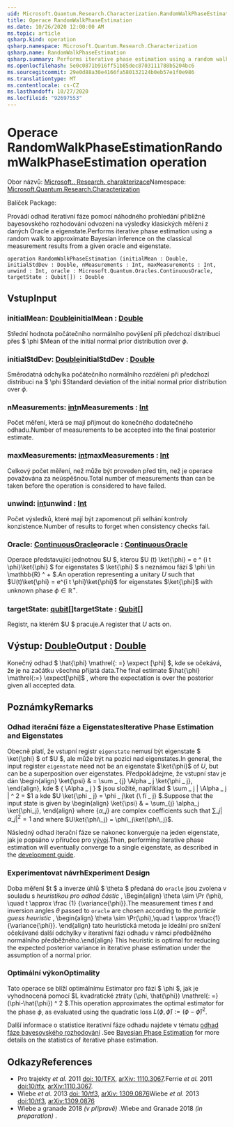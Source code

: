 ```yaml
---
uid: Microsoft.Quantum.Research.Characterization.RandomWalkPhaseEstimation
title: Operace RandomWalkPhaseEstimation
ms.date: 10/26/2020 12:00:00 AM
ms.topic: article
qsharp.kind: operation
qsharp.namespace: Microsoft.Quantum.Research.Characterization
qsharp.name: RandomWalkPhaseEstimation
qsharp.summary: Performs iterative phase estimation using a random walk to approximate Bayesian inference on the classical measurement results from a given oracle and eigenstate.
ms.openlocfilehash: 5e0c0871b916ff51b85dec8703111788b5204bc6
ms.sourcegitcommit: 29e0d88a30e4166fa580132124b0eb57e1f0e986
ms.translationtype: MT
ms.contentlocale: cs-CZ
ms.lasthandoff: 10/27/2020
ms.locfileid: "92697553"
---
```

# <a name="randomwalkphaseestimation-operation"></a><span data-ttu-id="fcc5a-102">Operace RandomWalkPhaseEstimation</span><span class="sxs-lookup"><span data-stu-id="fcc5a-102">RandomWalkPhaseEstimation operation</span></span>

<span data-ttu-id="fcc5a-103">Obor názvů: [Microsoft.. Research. charakterizace](xref:Microsoft.Quantum.Research.Characterization)</span><span class="sxs-lookup"><span data-stu-id="fcc5a-103">Namespace: [Microsoft.Quantum.Research.Characterization](xref:Microsoft.Quantum.Research.Characterization)</span></span>

<span data-ttu-id="fcc5a-104">Balíček [](https://nuget.org/packages/)</span><span class="sxs-lookup"><span data-stu-id="fcc5a-104">Package: [](https://nuget.org/packages/)</span></span>


<span data-ttu-id="fcc5a-105">Provádí odhad iterativní fáze pomocí náhodného prohledání přibližné bayesovského rozhodování odvození na výsledky klasických měření z daných Oracle a eigenstate.</span><span class="sxs-lookup"><span data-stu-id="fcc5a-105">Performs iterative phase estimation using a random walk to approximate Bayesian inference on the classical measurement results from a given oracle and eigenstate.</span></span>

```qsharp
operation RandomWalkPhaseEstimation (initialMean : Double, initialStdDev : Double, nMeasurements : Int, maxMeasurements : Int, unwind : Int, oracle : Microsoft.Quantum.Oracles.ContinuousOracle, targetState : Qubit[]) : Double
```


## <a name="input"></a><span data-ttu-id="fcc5a-106">Vstup</span><span class="sxs-lookup"><span data-stu-id="fcc5a-106">Input</span></span>

### <a name="initialmean--double"></a><span data-ttu-id="fcc5a-107">initialMean: [Double](xref:microsoft.quantum.lang-ref.double)</span><span class="sxs-lookup"><span data-stu-id="fcc5a-107">initialMean : [Double](xref:microsoft.quantum.lang-ref.double)</span></span>

<span data-ttu-id="fcc5a-108">Střední hodnota počátečního normálního povýšení při předchozí distribuci přes $ \phi $</span><span class="sxs-lookup"><span data-stu-id="fcc5a-108">Mean of the initial normal prior distribution over $\phi$.</span></span>


### <a name="initialstddev--double"></a><span data-ttu-id="fcc5a-109">initialStdDev: [Double](xref:microsoft.quantum.lang-ref.double)</span><span class="sxs-lookup"><span data-stu-id="fcc5a-109">initialStdDev : [Double](xref:microsoft.quantum.lang-ref.double)</span></span>

<span data-ttu-id="fcc5a-110">Směrodatná odchylka počátečního normálního rozdělení při předchozí distribuci na $ \phi $</span><span class="sxs-lookup"><span data-stu-id="fcc5a-110">Standard deviation of the initial normal prior distribution over $\phi$.</span></span>


### <a name="nmeasurements--int"></a><span data-ttu-id="fcc5a-111">nMeasurements: [int](xref:microsoft.quantum.lang-ref.int)</span><span class="sxs-lookup"><span data-stu-id="fcc5a-111">nMeasurements : [Int](xref:microsoft.quantum.lang-ref.int)</span></span>

<span data-ttu-id="fcc5a-112">Počet měření, která se mají přijmout do konečného dodatečného odhadu.</span><span class="sxs-lookup"><span data-stu-id="fcc5a-112">Number of measurements to be accepted into the final posterior estimate.</span></span>


### <a name="maxmeasurements--int"></a><span data-ttu-id="fcc5a-113">maxMeasurements: [int](xref:microsoft.quantum.lang-ref.int)</span><span class="sxs-lookup"><span data-stu-id="fcc5a-113">maxMeasurements : [Int](xref:microsoft.quantum.lang-ref.int)</span></span>

<span data-ttu-id="fcc5a-114">Celkový počet měření, než může být proveden před tím, než je operace považována za neúspěšnou.</span><span class="sxs-lookup"><span data-stu-id="fcc5a-114">Total number of measurements than can be taken before the operation is considered to have failed.</span></span>


### <a name="unwind--int"></a><span data-ttu-id="fcc5a-115">unwind: [int](xref:microsoft.quantum.lang-ref.int)</span><span class="sxs-lookup"><span data-stu-id="fcc5a-115">unwind : [Int](xref:microsoft.quantum.lang-ref.int)</span></span>

<span data-ttu-id="fcc5a-116">Počet výsledků, které mají být zapomenout při selhání kontroly konzistence.</span><span class="sxs-lookup"><span data-stu-id="fcc5a-116">Number of results to forget when consistency checks fail.</span></span>


### <a name="oracle--continuousoracle"></a><span data-ttu-id="fcc5a-117">Oracle: [ContinuousOracle](xref:Microsoft.Quantum.Oracles.ContinuousOracle)</span><span class="sxs-lookup"><span data-stu-id="fcc5a-117">oracle : [ContinuousOracle](xref:Microsoft.Quantum.Oracles.ContinuousOracle)</span></span>

<span data-ttu-id="fcc5a-118">Operace představující jednotnou $U $, kterou $U (t) \ket{\phi} = e ^ {i t \phi}\ket{\phi} $ for eigenstates $ \ket{\phi} $ s neznámou fází $ \phi \in \mathbb{R} ^ + $.</span><span class="sxs-lookup"><span data-stu-id="fcc5a-118">An operation representing a unitary $U$ such that $U(t)\ket{\phi} = e^{i t \phi}\ket{\phi}$ for eigenstates $\ket{\phi}$ with unknown phase $\phi \in \mathbb{R}^+$.</span></span>


### <a name="targetstate--qubit"></a><span data-ttu-id="fcc5a-119">targetState: [qubit](xref:microsoft.quantum.lang-ref.qubit)[]</span><span class="sxs-lookup"><span data-stu-id="fcc5a-119">targetState : [Qubit](xref:microsoft.quantum.lang-ref.qubit)[]</span></span>

<span data-ttu-id="fcc5a-120">Registr, na kterém $U $ pracuje.</span><span class="sxs-lookup"><span data-stu-id="fcc5a-120">A register that $U$ acts on.</span></span>



## <a name="output--double"></a><span data-ttu-id="fcc5a-121">Výstup: [Double](xref:microsoft.quantum.lang-ref.double)</span><span class="sxs-lookup"><span data-stu-id="fcc5a-121">Output : [Double](xref:microsoft.quantum.lang-ref.double)</span></span>

<span data-ttu-id="fcc5a-122">Konečný odhad $ \hat{\phi} \mathrel{: =} \expect [\phi] $, kde se očekává, že je na začátku všechna přijatá data.</span><span class="sxs-lookup"><span data-stu-id="fcc5a-122">The final estimate $\hat{\phi} \mathrel{:=} \expect[\phi]$ , where the expectation is over the posterior given all accepted data.</span></span>

## <a name="remarks"></a><span data-ttu-id="fcc5a-123">Poznámky</span><span class="sxs-lookup"><span data-stu-id="fcc5a-123">Remarks</span></span>

### <a name="iterative-phase-estimation-and-eigenstates"></a><span data-ttu-id="fcc5a-124">Odhad iterační fáze a Eigenstates</span><span class="sxs-lookup"><span data-stu-id="fcc5a-124">Iterative Phase Estimation and Eigenstates</span></span>

<span data-ttu-id="fcc5a-125">Obecně platí, že vstupní registr `eigenstate` nemusí být eigenstate $ \ket{\phi} $ of $U $, ale může být na pozici nad eigenstates.</span><span class="sxs-lookup"><span data-stu-id="fcc5a-125">In general, the input register `eigenstate` need not be an eigenstate $\ket{\phi}$ of $U$, but can be a superposition over eigenstates.</span></span> <span data-ttu-id="fcc5a-126">Předpokládejme, že vstupní stav je dán \begin{align} \ket{\psi} & = \sum \_ {j} \Alpha \_ j \ket{\phi \_ j}, \end{align}, kde $ \{ \Alpha \_ j \} $ jsou složité, například $ \sum \_ j | \Alpha \_ j | ^ 2 = $1 a kde $U \ket{\phi \_ j} = \phi \_ j\ket {\ fí \_ j} $.</span><span class="sxs-lookup"><span data-stu-id="fcc5a-126">Suppose that the input state is given by \begin{align} \ket{\psi} & = \sum\_{j} \alpha\_j \ket{\phi\_j}, \end{align} where $\{\alpha\_j\}$ are complex coefficients such that $\sum\_j |\alpha\_j|^2 = 1$ and where $U\ket{\phi\_j} = \phi\_j\ket{\phi\_j}$.</span></span>

<span data-ttu-id="fcc5a-127">Následný odhad iterační fáze se nakonec konverguje na jeden eigenstate, jak je popsáno v příručce pro [vývoj](xref:microsoft.quantum.libraries.characterization#iterative-phase-estimation-without-eigenstates).</span><span class="sxs-lookup"><span data-stu-id="fcc5a-127">Then, performing iterative phase estimation will eventually converge to a single eigenstate, as described in the [development guide](xref:microsoft.quantum.libraries.characterization#iterative-phase-estimation-without-eigenstates).</span></span>

### <a name="experiment-design"></a><span data-ttu-id="fcc5a-128">Experimentovat návrh</span><span class="sxs-lookup"><span data-stu-id="fcc5a-128">Experiment Design</span></span>

<span data-ttu-id="fcc5a-129">Doba měření $t $ a inverze úhlů $ \theta $ předaná do `oracle` jsou zvolena v souladu s *heuristikou pro odhad částic* , \Begin{align} \theta \sim \Pr (\phi), \quad t \approx \frac {1} {\variance{\phi}}.</span><span class="sxs-lookup"><span data-stu-id="fcc5a-129">The measurement times $t$ and inversion angles $\theta$ passed to `oracle` are chosen according to the *particle guess heuristic* , \begin{align} \theta \sim \Pr(\phi),\quad t \approx \frac{1}{\variance{\phi}}.</span></span>
<span data-ttu-id="fcc5a-130">\end{align} tato heuristická metoda je ideální pro snížení očekávané další odchylky v iterativní fázi odhadu v rámci předběžného normálního předběžného.</span><span class="sxs-lookup"><span data-stu-id="fcc5a-130">\end{align} This heuristic is optimal for reducing the expected posterior variance in iterative phase estimation under the assumption of a normal prior.</span></span>

### <a name="optimality"></a><span data-ttu-id="fcc5a-131">Optimální výkon</span><span class="sxs-lookup"><span data-stu-id="fcc5a-131">Optimality</span></span>

<span data-ttu-id="fcc5a-132">Tato operace se blíží optimálnímu Estimator pro fázi $ \phi $, jak je vyhodnocená pomocí $L kvadratické ztráty (\phi, \hat{\phi}) \mathrel{: =} (\phi-\hat{\phi}) ^ 2 $.</span><span class="sxs-lookup"><span data-stu-id="fcc5a-132">This operation approximates the optimal estimator for the phase $\phi$, as evaluated using the quadratic loss $L(\phi, \hat{\phi}) \mathrel{:=} (\phi - \hat{\phi})^2$.</span></span>

<span data-ttu-id="fcc5a-133">Další informace o statistice iterativní fáze odhadu najdete v tématu [odhad fáze bayesovského rozhodování](xref:microsoft.quantum.libraries.characterization#bayesian-phase-estimation) .</span><span class="sxs-lookup"><span data-stu-id="fcc5a-133">See [Bayesian Phase Estimation](xref:microsoft.quantum.libraries.characterization#bayesian-phase-estimation) for more details on the statistics of iterative phase estimation.</span></span>

## <a name="references"></a><span data-ttu-id="fcc5a-134">Odkazy</span><span class="sxs-lookup"><span data-stu-id="fcc5a-134">References</span></span>

- <span data-ttu-id="fcc5a-135">Pro trajekty *et al.* 2011 [doi: 10/TFX](https://doi.org/10.1007/s11128-012-0407-6), [arXiv: 1110.3067](https://arxiv.org/abs/1110.3067).</span><span class="sxs-lookup"><span data-stu-id="fcc5a-135">Ferrie *et al.* 2011 [doi:10/tfx](https://doi.org/10.1007/s11128-012-0407-6), [arXiv:1110.3067](https://arxiv.org/abs/1110.3067).</span></span>
- <span data-ttu-id="fcc5a-136">Wiebe *et al.* 2013 [doi: 10/tf3](https://doi.org/10.1103/PhysRevLett.112.190501), [arXiv: 1309.0876](https://arxiv.org/abs/1309.0876)</span><span class="sxs-lookup"><span data-stu-id="fcc5a-136">Wiebe *et al.* 2013 [doi:10/tf3](https://doi.org/10.1103/PhysRevLett.112.190501), [arXiv:1309.0876](https://arxiv.org/abs/1309.0876)</span></span>
- <span data-ttu-id="fcc5a-137">Wiebe a granade 2018 *(v přípravě)* .</span><span class="sxs-lookup"><span data-stu-id="fcc5a-137">Wiebe and Granade 2018 *(in preparation)* .</span></span>